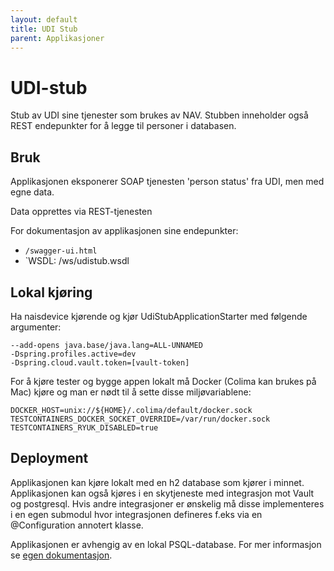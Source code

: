 ```yaml
---
layout: default
title: UDI Stub
parent: Applikasjoner
---
```


# UDI-stub

Stub av UDI sine tjenester som brukes av NAV. Stubben inneholder også REST endepunkter for å legge til personer i
databasen.

## Bruk

Applikasjonen eksponerer SOAP tjenesten 'person status' fra UDI, men med egne data.

Data opprettes via REST-tjenesten

For dokumentasjon av applikasjonen sine endepunkter:

- `/swagger-ui.html`
- `WSDL: /ws/udistub.wsdl

## Lokal kjøring

Ha naisdevice kjørende og kjør UdiStubApplicationStarter med følgende argumenter:

```
--add-opens java.base/java.lang=ALL-UNNAMED
-Dspring.profiles.active=dev
-Dspring.cloud.vault.token=[vault-token]
```

For å kjøre tester og bygge appen lokalt må Docker (Colima kan brukes på Mac) kjøre og man er nødt til å sette disse
miljøvariablene:

```
DOCKER_HOST=unix://${HOME}/.colima/default/docker.sock
TESTCONTAINERS_DOCKER_SOCKET_OVERRIDE=/var/run/docker.sock
TESTCONTAINERS_RYUK_DISABLED=true
```

## Deployment

Applikasjonen kan kjøre lokalt med en h2 database som kjører i minnet. Applikasjonen kan også kjøres i en skytjeneste
med integrasjon mot Vault og postgresql. Hvis andre integrasjoner er ønskelig må disse implementeres i en egen submodul
hvor integrasjonen defineres f.eks via en @Configuration annotert klasse.

Applikasjonen er avhengig av en lokal PSQL-database. For mer informasjon se [egen dokumentasjon](../../docs/local_db.md).
